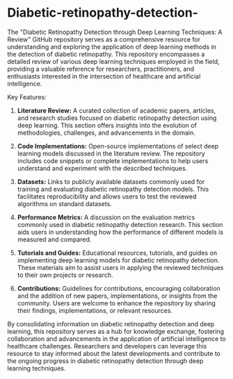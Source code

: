 # Diabetic-retinopathy-detection-

The "Diabetic Retinopathy Detection through Deep Learning Techniques: A Review" GitHub repository serves as a comprehensive resource for understanding and exploring the application of deep learning methods in the detection of diabetic retinopathy. This repository encompasses a detailed review of various deep learning techniques employed in the field, providing a valuable reference for researchers, practitioners, and enthusiasts interested in the intersection of healthcare and artificial intelligence.

Key Features:

1. **Literature Review:** A curated collection of academic papers, articles, and research studies focused on diabetic retinopathy detection using deep learning. This section offers insights into the evolution of methodologies, challenges, and advancements in the domain.

2. **Code Implementations:** Open-source implementations of select deep learning models discussed in the literature review. The repository includes code snippets or complete implementations to help users understand and experiment with the described techniques.

3. **Datasets:** Links to publicly available datasets commonly used for training and evaluating diabetic retinopathy detection models. This facilitates reproducibility and allows users to test the reviewed algorithms on standard datasets.

4. **Performance Metrics:** A discussion on the evaluation metrics commonly used in diabetic retinopathy detection research. This section aids users in understanding how the performance of different models is measured and compared.

5. **Tutorials and Guides:** Educational resources, tutorials, and guides on implementing deep learning models for diabetic retinopathy detection. These materials aim to assist users in applying the reviewed techniques to their own projects or research.

6. **Contributions:** Guidelines for contributions, encouraging collaboration and the addition of new papers, implementations, or insights from the community. Users are welcome to enhance the repository by sharing their findings, implementations, or relevant resources.

By consolidating information on diabetic retinopathy detection and deep learning, this repository serves as a hub for knowledge exchange, fostering collaboration and advancements in the application of artificial intelligence to healthcare challenges. Researchers and developers can leverage this resource to stay informed about the latest developments and contribute to the ongoing progress in diabetic retinopathy detection through deep learning techniques.
